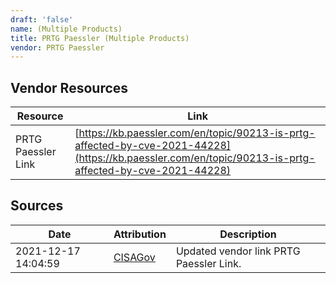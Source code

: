 ```yaml
---
draft: 'false'
name: (Multiple Products)
title: PRTG Paessler (Multiple Products)
vendor: PRTG Paessler
---
```


## Vendor Resources
| Resource | Link |
| --- | --- |
| PRTG Paessler Link | [https://kb.paessler.com/en/topic/90213-is-prtg-affected-by-cve-2021-44228](https://kb.paessler.com/en/topic/90213-is-prtg-affected-by-cve-2021-44228) |



## Sources
| Date | Attribution | Description |
| --- | --- | --- |
| 2021-12-17 14:04:59 | [CISAGov](https://raw.githubusercontent.com/cisagov/log4j-affected-db/develop/README.md) | Updated vendor link PRTG Paessler Link.  |
